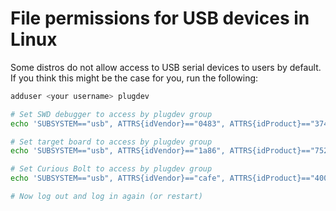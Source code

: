 # File permissions for USB devices in Linux

Some distros do not allow access to USB serial devices to users by default. If you think this might be the case for you, run the following:

```bash
adduser <your username> plugdev

# Set SWD debugger to access by plugdev group
echo 'SUBSYSTEM=="usb", ATTRS{idVendor}=="0483", ATTRS{idProduct}=="3748", MODE="0660", GROUP="plugdev"' > /etc/udev/rules.d/49-ecsc.rules

# Set target board to access by plugdev group
echo 'SUBSYSTEM=="usb", ATTRS{idVendor}=="1a86", ATTRS{idProduct}=="7523", MODE="0660", GROUP="plugdev"' >> /etc/udev/rules.d/49-ecsc.rules

# Set Curious Bolt to access by plugdev group
echo 'SUBSYSTEM=="usb", ATTRS{idVendor}=="cafe", ATTRS{idProduct}=="4002", MODE="0660", GROUP="plugdev"' >> /etc/udev/rules.d/49-ecsc.rules

# Now log out and log in again (or restart)
```